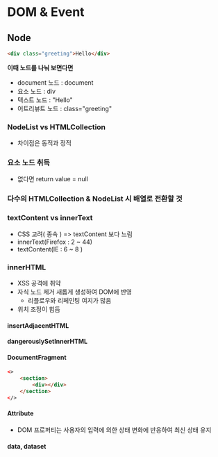 # DOM & Event

## Node

```html
<div class="greeting">Hello</div>
```

**이때 노드를 나눠 보면다면**

- document 노드 : document
- 요소 노드 : div
- 텍스트 노드 : "Hello"
- 어트리뷰트 노드 : class="greeting"

### NodeList vs HTMLCollection

- 차이점은 동적과 정적

### 요소 노드 취득

- 없다면 return value = null

### 다수의 HTMLCollection & NodeList 시 배열로 전환할 것

### textContent vs innerText

- CSS 고려( 종속 ) => textContent 보다 느림
- innerText(Firefox : 2 ~ 44)
- textContent(IE : 6 ~ 8 )

### innerHTML

- XSS 공격에 취약
- 자식 노드 제거 새롭게 생성하여 DOM에 반영
  - 리플로우와 리페인팅 여지가 많음
- 위치 조정이 힘듬

#### insertAdjacentHTML

#### dangerouslySetInnerHTML

#### DocumentFragment

```html
<>
    <section>
        <div></div>
    </section>
</>
```

#### Attribute

- DOM 프로퍼티는 사용자의 입력에 의한 상태 변화에 반응하여 최신 상태 유지

#### data, dataset